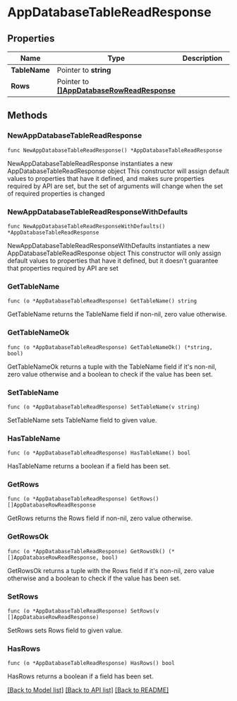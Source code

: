 # AppDatabaseTableReadResponse

## Properties

Name | Type | Description | Notes
------------ | ------------- | ------------- | -------------
**TableName** | Pointer to **string** |  | [optional] 
**Rows** | Pointer to [**[]AppDatabaseRowReadResponse**](AppDatabaseRowReadResponse.md) |  | [optional] 

## Methods

### NewAppDatabaseTableReadResponse

`func NewAppDatabaseTableReadResponse() *AppDatabaseTableReadResponse`

NewAppDatabaseTableReadResponse instantiates a new AppDatabaseTableReadResponse object
This constructor will assign default values to properties that have it defined,
and makes sure properties required by API are set, but the set of arguments
will change when the set of required properties is changed

### NewAppDatabaseTableReadResponseWithDefaults

`func NewAppDatabaseTableReadResponseWithDefaults() *AppDatabaseTableReadResponse`

NewAppDatabaseTableReadResponseWithDefaults instantiates a new AppDatabaseTableReadResponse object
This constructor will only assign default values to properties that have it defined,
but it doesn't guarantee that properties required by API are set

### GetTableName

`func (o *AppDatabaseTableReadResponse) GetTableName() string`

GetTableName returns the TableName field if non-nil, zero value otherwise.

### GetTableNameOk

`func (o *AppDatabaseTableReadResponse) GetTableNameOk() (*string, bool)`

GetTableNameOk returns a tuple with the TableName field if it's non-nil, zero value otherwise
and a boolean to check if the value has been set.

### SetTableName

`func (o *AppDatabaseTableReadResponse) SetTableName(v string)`

SetTableName sets TableName field to given value.

### HasTableName

`func (o *AppDatabaseTableReadResponse) HasTableName() bool`

HasTableName returns a boolean if a field has been set.

### GetRows

`func (o *AppDatabaseTableReadResponse) GetRows() []AppDatabaseRowReadResponse`

GetRows returns the Rows field if non-nil, zero value otherwise.

### GetRowsOk

`func (o *AppDatabaseTableReadResponse) GetRowsOk() (*[]AppDatabaseRowReadResponse, bool)`

GetRowsOk returns a tuple with the Rows field if it's non-nil, zero value otherwise
and a boolean to check if the value has been set.

### SetRows

`func (o *AppDatabaseTableReadResponse) SetRows(v []AppDatabaseRowReadResponse)`

SetRows sets Rows field to given value.

### HasRows

`func (o *AppDatabaseTableReadResponse) HasRows() bool`

HasRows returns a boolean if a field has been set.


[[Back to Model list]](../README.md#documentation-for-models) [[Back to API list]](../README.md#documentation-for-api-endpoints) [[Back to README]](../README.md)


